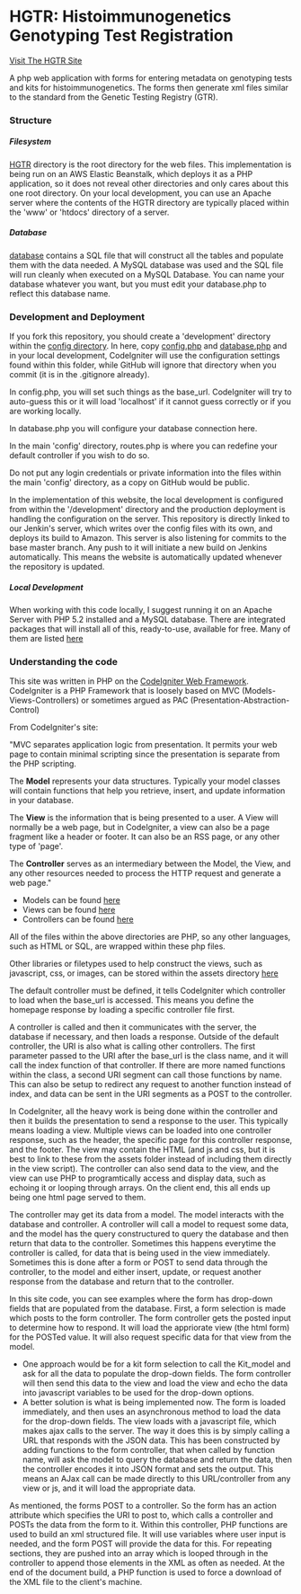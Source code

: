 # HGTR: Histoimmunogenetics Genotyping Test Registration

<a href="http://hgtr.b12x.org" target="_blank">Visit The HGTR Site</a>

A php web application with forms for entering metadata on genotyping tests and kits for histoimmunogenetics. The forms then generate xml files similar to the standard from the Genetic Testing Registry (GTR).

### Structure

##### Filesystem

[HGTR](HGTR) directory is the root directory for the web files. This implementation is being run on an AWS Elastic Beanstalk, which deploys it as a
PHP application, so it does not reveal other directories and only cares about this one root directory. On your local development, you can use an Apache server where the contents of the HGTR
directory are typically placed within the 'www' or 'htdocs' directory of a server. 

##### Database

[database](database) contains a SQL file that will construct all the tables and populate them with the data needed. A MySQL database was used and the SQL file will run cleanly when executed on a MySQL Database. 
You can name your database whatever you want, but you must edit your database.php to reflect this database name.

### Development and Deployment

If you fork this repository, you should create a 'development' directory within the [config directory](HGTR/application/config). In here, copy [config.php](HGTR/application/config/config.php) and [database.php](HGTR/application/config/database.php) and in your local development, CodeIgniter will use the configuration settings found within this folder, while GitHub will ignore that directory when you commit (it is in the .gitignore already).

In config.php, you will set such things as the base_url. CodeIgniter will try to auto-guess this or it will load 'localhost' if it cannot guess correctly or if you are working locally.

In database.php you will configure your database connection here.

In the main 'config' directory, routes.php is where you can redefine your default controller if you wish to do so.

Do not put any login credentials or private information into the files within the main 'config' directory, as a copy on GitHub would be public. 

In the implementation of this website, the local development is configured from within the '/development' directory and the production deployment is handling the configuration on the server. This repository is directly linked to our Jenkin's server, which writes over the config files with its own, and deploys its build to Amazon. This server is also listening for commits to the base master branch. Any push to it will initiate a new build on Jenkins automatically. This means the website is automatically updated whenever the repository is updated.

##### Local Development

When working with this code locally, I suggest running it on an Apache Server with PHP 5.2 installed and a MySQL database. There are integrated packages that will install all of this, ready-to-use, available for free. Many
 of them are listed [here](https://en.wikipedia.org/wiki/List_of_Apache–MySQL–PHP_packages)

### Understanding the code

This site was written in PHP on the [CodeIgniter Web Framework](http://codeigniter.com).
CodeIgniter is a PHP Framework that is loosely based on MVC (Models-Views-Controllers) or sometimes argued as PAC (Presentation-Abstraction-Control)

From CodeIgniter's site:

"MVC separates application logic from presentation. It permits your web page to contain minimal scripting since the presentation is separate from the PHP scripting.

The **Model** represents your data structures. Typically your model classes will contain functions that help you retrieve, insert, and update information in your database.

The **View** is the information that is being presented to a user. A View will normally be a web page, but in CodeIgniter, a view can also be a page fragment like a header or footer. It can also be an RSS page, or any other type of 'page'.

The **Controller** serves as an intermediary between the Model, the View, and any other resources needed to process the HTTP request and generate a web page."

* Models can be found [here](HGTR/application/models)
* Views can be found [here](HGTR/application/views)
* Controllers can be found [here](HGTR/application/controllers)

All of the files within the above directories are PHP, so any other languages, such as HTML or SQL, are wrapped within these php files.

Other libraries or filetypes used to help construct the views, such as javascript, css, or images, can be stored within the assets directory [here](HGTR/assets)

The default controller must be defined, it tells CodeIgniter which controller to load when the base_url is accessed. This means you define the homepage response by loading a specific controller file first.

A controller is called and then it communicates with the server, the database if necessary, and then loads a response. Outside of the default controller, the URI is also what is calling other controllers. The first parameter
 passed to the URI after the base_url is the class name, and it will call the index function of that controller. If there are more named functions within the class, a second URI segment can call those functions by name. This
 can also be setup to redirect any request to another function instead of index, and data can be sent in the URI segments as a POST to the controller.

In CodeIgniter, all the heavy work is being done within the controller and then it builds the presentation
to send a response to the user. This typically means loading a view. Multiple views can be loaded into one controller response, such as the header, the specific page for this controller response, and the footer. The view
may contain the HTML (and js and css, but it is best to link to these from the assets folder instead of including them directly in the view script). The controller can also send data to the view, and the view can 
use PHP to programtically access and display data, such as echoing it or looping through arrays. On the client end, this all ends up being one html page served to them.

The controller may get its data from a model. The model interacts with the database and controller. A controller will call a model to request some data, and the model has the query constructured to query the database 
and then return that data to the controller. Sometimes this happens everytime the controller is called, for data that is being used in the view immediately. Sometimes this is done after a form or POST to send data through
the controller, to the model and either insert, update, or request another response from the database and return that to the controller. 

In this site code, you can see examples where the form has drop-down fields that are populated from the database. First, a form selection is made which posts to the form controller. The form controller gets the posted input to determine
how to respond. It will load the appriorate view (the html form) for the POSTed value. It will also request specific data for that view from the model. 
* One approach would be for a kit form selection to call the Kit_model and ask for all the data to populate the drop-down fields. The form controller will then send this data to the view and load the view and echo the data into javascript variables to be used for the drop-down options.
* A better solution is what is being implemented now. The form is loaded immediately, and then uses an asynchronous method to load the data for the drop-down fields. The view loads with a javascript file, which makes ajax calls to the server.
The way it does this is by simply calling a URL that responds with the JSON data. This has been constructed by adding functions to the form controller, that when called by function name, will ask the model to query the database and return the data, then the controller encodes it into JSON format and sets the output. This means an AJax call can be made directly to this URL/controller from any view or js, and it will load the appropriate data.

As mentioned, the forms POST to a controller. So the form has an action attribute which specifies the URI to post to, which calls a controller and POSTs the data from the form to it. Within this controller, PHP functions are used
to build an xml structured file. It will use variables where user input is needed, and the form POST will provide the data for this. For repeating sections, they are pushed into an array which is looped through in the controller to append those elements in the XML as often as needed. At the end of the document build, a PHP function is used to force a download of the XML file to the client's machine.

